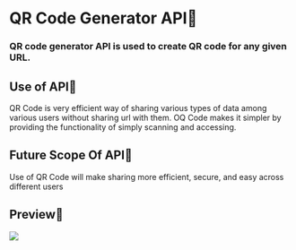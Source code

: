 <h1>QR Code Generator API🌟</h1>
<h3>QR code generator API is used to create QR code for any given URL.</h3>
<h2>Use of API👀</h2>
<p>QR Code is very efficient way of sharing various types of data among various users without sharing url with them. OQ Code makes it simpler by providing the functionality of simply scanning and accessing.</p>
<h2>Future Scope Of API📌</h2>
<p>Use of QR Code will make sharing more efficient, secure, and easy across different users </p>
<h2>Preview🤩</h2>
<img src="https://github.com/dhruvishavaghani/demo/assets/109460833/43d55fd4-bb53-40db-a343-986ccb8a2316">

